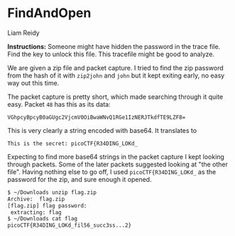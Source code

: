 # FindAndOpen
Liam Reidy

**Instructions:** Someone might have hidden the password in the trace file. Find the key to unlock this file. This tracefile might be good to analyze.

We are given a zip file and packet capture. I tried to find the zip password from the hash of it with `zip2john` and `john` but it kept exiting early, no easy way out this time.

The packet capture is pretty short, which made searching through it quite easy. Packet `48` has this as its data:

`VGhpcyBpcyB0aGUgc2VjcmV0OiBwaWNvQ1RGe1IzNERJTkdfTE9LZF8=`

This is very clearly a string encoded with base64. It translates to

```
This is the secret: picoCTF{R34DING_LOKd_
```

Expecting to find more base64 strings in the packet capture I kept looking through packets. Some of the later packets suggested looking at "the other file". Having nothing else to go off, I used `picoCTF{R34DING_LOKd_` as the password for the zip, and sure enough it opened.

```bash
$ ~/Downloads unzip flag.zip
Archive:  flag.zip
[flag.zip] flag password:
 extracting: flag
$ ~/Downloads cat flag
picoCTF{R34DING_LOKd_fil56_succ3ss...2}
```